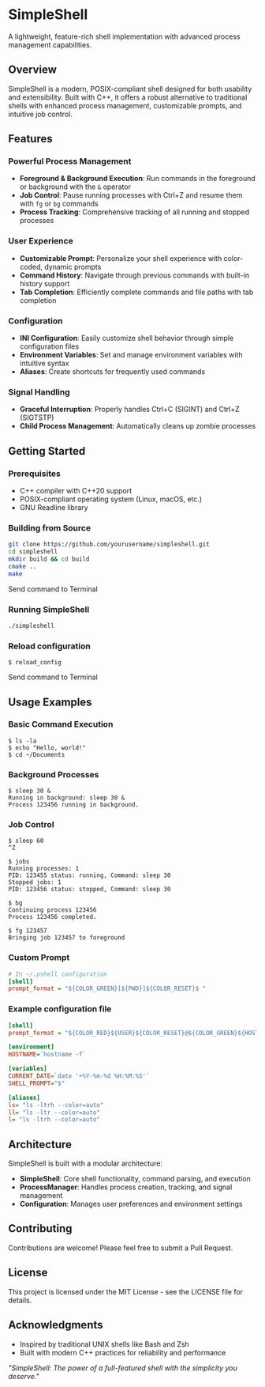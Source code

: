 
# SimpleShell

A lightweight, feature-rich shell implementation with advanced process management capabilities.

## Overview

SimpleShell is a modern, POSIX-compliant shell designed for both usability and extensibility. Built with C++, it offers a robust alternative to traditional shells with enhanced process management, customizable prompts, and intuitive job control.

## Features

### Powerful Process Management

-   **Foreground & Background Execution**: Run commands in the foreground or background with the  `&`  operator
-   **Job Control**: Pause running processes with Ctrl+Z and resume them with  `fg`  or  `bg`  commands
-   **Process Tracking**: Comprehensive tracking of all running and stopped processes

### User Experience

-   **Customizable Prompt**: Personalize your shell experience with color-coded, dynamic prompts
-   **Command History**: Navigate through previous commands with built-in history support
-   **Tab Completion**: Efficiently complete commands and file paths with tab completion

### Configuration

-   **INI Configuration**: Easily customize shell behavior through simple configuration files
-   **Environment Variables**: Set and manage environment variables with intuitive syntax
-   **Aliases**: Create shortcuts for frequently used commands

### Signal Handling

-   **Graceful Interruption**: Properly handles Ctrl+C (SIGINT) and Ctrl+Z (SIGTSTP)
-   **Child Process Management**: Automatically cleans up zombie processes

## Getting Started

### Prerequisites

-   C++ compiler with C++20 support
-   POSIX-compliant operating system (Linux, macOS, etc.)
-   GNU Readline library

### Building from Source

```bash
git clone https://github.com/yourusername/simpleshell.git
cd simpleshell
mkdir build && cd build
cmake ..
make

```


Send command to Terminal

### Running SimpleShell

```bash
./simpleshell

```

### Reload configuration

```shell
$ reload_config
```

Send command to Terminal

## Usage Examples

### Basic Command Execution

```shell
$ ls -la
$ echo "Hello, world!"
$ cd ~/Documents

```


### Background Processes

```arduino
$ sleep 30 &
Running in background: sleep 30 &
Process 123456 running in background.

```

### Job Control

```shell
$ sleep 60
^Z

$ jobs
Running processes: 1
PID: 123455 status: running, Command: sleep 30 
Stopped jobs: 1
PID: 123456 status: stopped, Command: sleep 30 

$ bg
Continuing process 123456
Process 123456 completed.

$ fg 123457
Bringing job 123457 to foreground

```


### Custom Prompt

```ini
# In ~/.pshell configuration
[shell]
prompt_format = "${COLOR_GREEN}[${PWD}]${COLOR_RESET}$ "

```
### Example configuration file
```ini
[shell]
prompt_format = "${COLOR_RED}${USER}${COLOR_RESET}@${COLOR_GREEN}${HOSTNAME}${COLOR_RESET} [${FONT_BOLD}${CURRENT_DATE}${COLOR_RESET}] [${PWD}]${SHELL_PROMPT} "

[environment]
HOSTNAME=`hostname -f`

[variables]
CURRENT_DATE=`date '+%Y-%m-%d %H:%M:%S'`
SHELL_PROMPT="$"

[aliases]
ls= "ls -ltrh --color=auto"
ll= "ls -ltr --color=auto"
l= "ls -ltrh --color=auto"
```

## Architecture

SimpleShell is built with a modular architecture:

-   **SimpleShell**: Core shell functionality, command parsing, and execution
-   **ProcessManager**: Handles process creation, tracking, and signal management
-   **Configuration**: Manages user preferences and environment settings

## Contributing

Contributions are welcome! Please feel free to submit a Pull Request.

## License

This project is licensed under the MIT License - see the LICENSE file for details.

## Acknowledgments

-   Inspired by traditional UNIX shells like Bash and Zsh
-   Built with modern C++ practices for reliability and performance

_"SimpleShell: The power of a full-featured shell with the simplicity you deserve."_